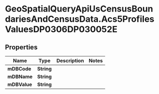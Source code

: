 # GeoSpatialQueryApiUsCensusBoundariesAndCensusData.Acs5ProfilesValuesDP0306DP030052E

## Properties

Name | Type | Description | Notes
------------ | ------------- | ------------- | -------------
**mDBCode** | **String** |  | 
**mDBName** | **String** |  | 
**mDBValue** | **String** |  | 


